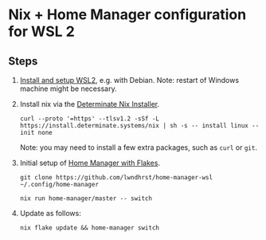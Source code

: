 # Nix + Home Manager configuration for WSL 2

## Steps

1. [Install and setup WSL2](https://learn.microsoft.com/en-us/windows/wsl/install), e.g. with Debian.
   Note: restart of Windows machine might be necessary.

2. Install nix via the [Determinate Nix Installer](https://github.com/DeterminateSystems/nix-installer).
   ```
   curl --proto '=https' --tlsv1.2 -sSf -L https://install.determinate.systems/nix | sh -s -- install linux --init none
   ```
   Note: you may need to install a few extra packages, such as `curl` or `git`.

3. Initial setup of [Home Manager with Flakes](https://nix-community.github.io/home-manager/index.html#ch-nix-flakes).
   ```
   git clone https://github.com/lwndhrst/home-manager-wsl ~/.config/home-manager
   ```
   ```
   nix run home-manager/master -- switch
   ```

4. Update as follows:
   ```
   nix flake update && home-manager switch
   ```
